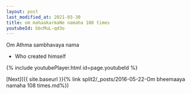 ```yaml
---
layout: post
last_modified_at: 2021-03-30
title: om mahaakarmaNe namaha 108 times
youtubeId: bbcMuL-qd3o
---
```

 
 
Om Athma sambhavaya nama 
 
 -  Who created himself 
 
  
 
  
 
 
 
 
 
 


{% include youtubePlayer.html id=page.youtubeId %}
 
[Next]({{ site.baseurl }}{% link  split2/_posts/2016-05-22-Om bheemaaya namaha 108 times.md%})
 
